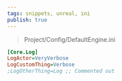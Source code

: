 ```yaml
---
tags: snippets, unreal, ini
publish: true
---
```


> Project/Config/DefaultEngine.ini

```ini
[Core.Log]
LogActor=VeryVerbose
LogCustomThing=Verbose
;LogOtherThing=Log ;; Commented out
```